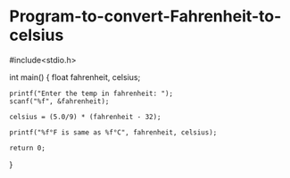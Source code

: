 # Program-to-convert-Fahrenheit-to-celsius


#include<stdio.h> 

int main() 
{
    float fahrenheit, celsius;

    printf("Enter the temp in fahrenheit: ");
    scanf("%f", &fahrenheit);

    celsius = (5.0/9) * (fahrenheit - 32);

    printf("%f°F is same as %f°C", fahrenheit, celsius);

    return 0;
} 
